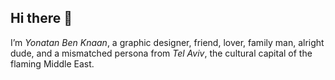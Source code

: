 ## Hi there 👋

I’m _Yonatan Ben Knaan_, a graphic designer, friend, lover, family man, alright dude, and a mismatched persona from _Tel Aviv_, the cultural capital of the flaming Middle East.


<!--
**YonatanKof/YonatanKof** is a ✨ _special_ ✨ repository because its `README.md` (this file) appears on your GitHub profile.

Here are some ideas to get you started:

- 🔭 I’m currently working on ...
- 🌱 I’m currently learning ...
- 👯 I’m looking to collaborate on ...
- 🤔 I’m looking for help with ...
- 💬 Ask me about ...
- 📫 How to reach me: ...
- 😄 Pronouns: ...
- ⚡ Fun fact: ...
-->
